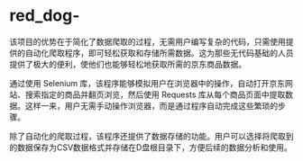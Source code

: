 # red_dog-
该项目的优势在于简化了数据爬取的过程，无需用户编写复杂的代码，只需使用提供的自动化爬取程序，即可轻松获取和存储所需数据。这为那些无代码基础的人员提供了极大的便利，使他们也能够轻松地获取所需的京东商品数据。

通过使用 Selenium 库，该程序能够模拟用户在浏览器中的操作，自动打开京东网站、搜索指定的商品并翻页浏览，然后使用 Requests 库从每个商品页面中提取数据。这样一来，用户无需手动操作浏览器，而是通过程序自动完成这些繁琐的步骤。

除了自动化的爬取过程，该程序还提供了数据存储的功能。用户可以选择将爬取到的数据保存为CSV数据格式并存储在D盘根目录下，方便后续的数据分析和使用。 
